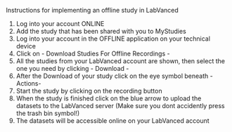 Instructions for implementing an offline study in LabVanced


1. Log into your account ONLINE
2. Add the study that has been shared with you to MyStudies
3. Log into your account in the OFFLINE application on your technical device
4. Click on - Download Studies For Offline Recordings -
5. All the studies from your LabVanced account are shown, then select the one you need by clicking - Download - 
6. After the Download of your study click on the eye symbol beneath -Actions-
7. Start the study by clicking on the recording button
8. When the study is finished click on the blue arrow to upload the datasets to the LabVanced server (Make sure you dont accidently press the trash bin symbol!)
9. The datasets will be accessible online on your LabVanced account
